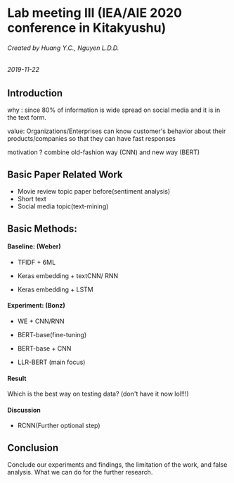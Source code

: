 # Lab meeting III (IEA/AIE 2020 conference in Kitakyushu) 

###### Created by Huang Y.C., Nguyen L.D.D.

###### 2019-11-22 

## Introduction

why : since 80% of information is wide spread on social media and it is in the text form.

value: Organizations/Enterprises can know customer's behavior about their products/companies so that they can have fast responses

motivation ? combine old-fashion way (CNN) and new way (BERT)

## Basic Paper Related Work

+ Movie review topic paper before(sentiment analysis)
+ Short text
+ Social media topic(text-mining) 

## Basic Methods: 

#### Baseline: (Weber)
* TFIDF + 6ML   

* Keras embedding + textCNN/ RNN   

* Keras embedding + LSTM   


#### Experiment: (Bonz)

* WE + CNN/RNN

* BERT-base(fine-tuning)

* BERT-base + CNN 

* LLR-BERT (main focus)

#### Result 

Which is the best way on testing data? (don't have it now lol!!!)

#### Discussion

* RCNN(Further optional step)

## Conclusion

Conclude our experiments and findings, the limitation of the work, and false analysis. What we can do for the further research.
